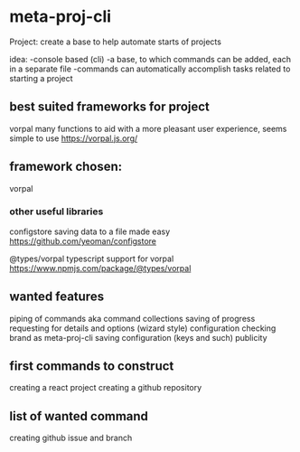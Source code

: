 # meta-proj-cli

Project:
create a base to help automate starts of projects

idea:
-console based (cli)
-a base, to which commands can be added, each in a separate file
-commands can automatically accomplish tasks related to starting a project 

## best suited frameworks for project
vorpal
many functions to aid with a more pleasant user experience, seems simple to use
https://vorpal.js.org/


## framework chosen:
vorpal

### other useful libraries

configstore
saving data to a file made easy
https://github.com/yeoman/configstore

@types/vorpal
typescript support for vorpal
https://www.npmjs.com/package/@types/vorpal

## wanted features
piping of commands aka command collections
saving of progress
requesting for details and options (wizard style)
configuration checking
brand as meta-proj-cli
saving configuration (keys and such)
publicity

## first commands to construct
creating a react project
creating a github repository

## list of wanted command
creating github issue and branch
